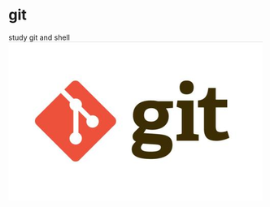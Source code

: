 # git
study git and shell
![git][1]


[1]:https://github.com/2239559319/git/blob/master/pic/image1.png